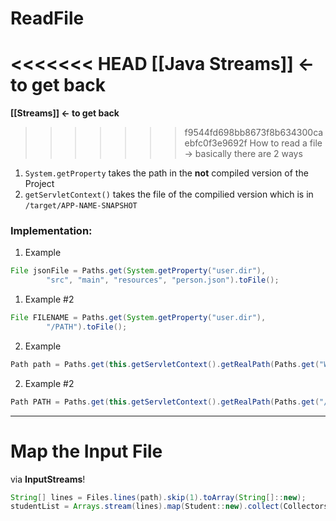 # ReadFile
<<<<<<< HEAD
**[[Java Streams]] <- to get back**
=======
**[[Streams]] <- to get back**
>>>>>>> f9544fd698bb8673f8b634300caebfc0f3e9692f
How to read a file -> basically there are 2 ways
1. `System.getProperty` takes the path in the **not** compiled version of the Project
2. `getServletContext()` takes the file of the compilied version which is in  `/target/APP-NAME-SNAPSHOT` 


### Implementation:
1. Example
```java
File jsonFile = Paths.get(System.getProperty("user.dir"),  
        "src", "main", "resources", "person.json").toFile();
```

1. Example #2
```java
File FILENAME = Paths.get(System.getProperty("user.dir"),  
        "/PATH").toFile();
```

2. Example
```java
Path path = Paths.get(this.getServletContext().getRealPath(Paths.get("WEB-INF", "classes", "schuelerdaten.csv").toString()));
```

2. Example #2
```java
Path PATH = Paths.get(this.getServletContext().getRealPath(Paths.get("/PATH").toString()));
```

----

# Map the Input File
via **InputStreams**!

```java
String[] lines = Files.lines(path).skip(1).toArray(String[]::new);  
studentList = Arrays.stream(lines).map(Student::new).collect(Collectors.toList());

```